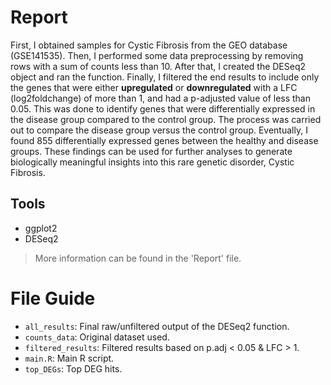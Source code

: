 # Report

First, I obtained samples for Cystic Fibrosis from the GEO database (GSE141535). Then, I performed some data preprocessing by removing rows with a sum of counts less than 10. After that, I created the DESeq2 object and ran the function. Finally, I filtered the end results to include only the genes that were either **upregulated** or **downregulated** with a LFC (log2foldchange) of more than 1, and had a p-adjusted value of less than 0.05. This was done to identify genes that were differentially expressed in the disease group compared to the control group. The process was carried out to compare the disease group versus the control group. Eventually, I found 855 differentially expressed genes between the healthy and disease groups. These findings can be used for further analyses to generate biologically meaningful insights into this rare genetic disorder, Cystic Fibrosis.

## Tools

- ggplot2
- DESeq2

> More information can be found in the 'Report' file.

# File Guide
- `all_results`: Final raw/unfiltered output of the DESeq2 function.
- `counts_data`: Original dataset used.
- `filtered_results`: Filtered results based on p.adj < 0.05 & LFC > 1.
- `main.R`: Main R script.
- `top_DEGs`: Top DEG hits.
